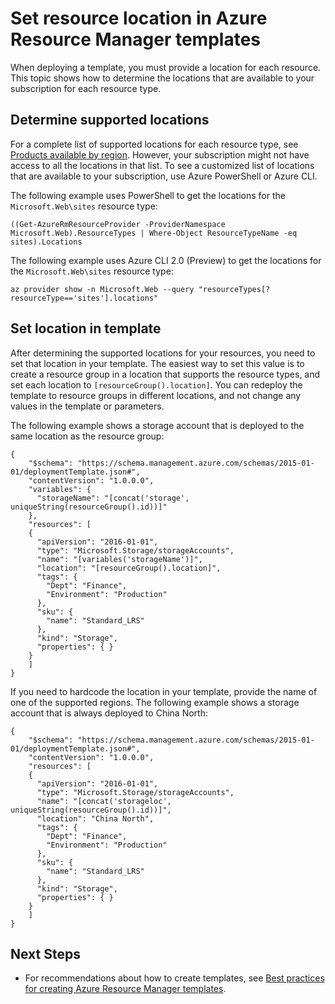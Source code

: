 <properties
    pageTitle="Azure resource location in template | Azure"
    description="Shows how to set a location for a resource in an Azure Resource Manager template"
    services="azure-resource-manager"
    documentationcenter=""
    author="tfitzmac"
    manager="timlt"
    editor="tysonn" />
<tags
    ms.assetid=""
    ms.service="azure-resource-manager"
    ms.workload="na"
    ms.tgt_pltfrm="na"
    ms.devlang="na"
    ms.topic="article"
    ms.date="02/03/2017"
    wacn.date=""
    ms.author="tomfitz" />

# Set resource location in Azure Resource Manager templates
When deploying a template, you must provide a location for each resource. This topic shows how to determine the locations that are available to your subscription for each resource type.

## Determine supported locations

For a complete list of supported locations for each resource type, see [Products available by region](https://azure.microsoft.com/regions/services/). However, your subscription might not have access to all the locations in that list. To see a customized list of locations that are available to your subscription, use Azure PowerShell or Azure CLI. 

The following example uses PowerShell to get the locations for the `Microsoft.Web\sites` resource type:

    ((Get-AzureRmResourceProvider -ProviderNamespace Microsoft.Web).ResourceTypes | Where-Object ResourceTypeName -eq sites).Locations

The following example uses Azure CLI 2.0 (Preview) to get the locations for the `Microsoft.Web\sites` resource type:

    az provider show -n Microsoft.Web --query "resourceTypes[?resourceType=='sites'].locations"

## Set location in template

After determining the supported locations for your resources, you need to set that location in your template. The easiest way to set this value is to create a resource group in a location that supports the resource types, and set each location to `[resourceGroup().location]`. You can redeploy the template to resource groups in different locations, and not change any values in the template or parameters. 

The following example shows a storage account that is deployed to the same location as the resource group:

    {
        "$schema": "https://schema.management.azure.com/schemas/2015-01-01/deploymentTemplate.json#",
        "contentVersion": "1.0.0.0",
        "variables": {
          "storageName": "[concat('storage', uniqueString(resourceGroup().id))]"
        },
        "resources": [
        {
          "apiVersion": "2016-01-01",
          "type": "Microsoft.Storage/storageAccounts",
          "name": "[variables('storageName')]",
          "location": "[resourceGroup().location]",
          "tags": {
            "Dept": "Finance",
            "Environment": "Production"
          },
          "sku": {
            "name": "Standard_LRS"
          },
          "kind": "Storage",
          "properties": { }
        }
        ]
    }

If you need to hardcode the location in your template, provide the name of one of the supported regions. The following example shows a storage account that is always deployed to China North:

    {
        "$schema": "https://schema.management.azure.com/schemas/2015-01-01/deploymentTemplate.json#",
        "contentVersion": "1.0.0.0",
        "resources": [
        {
          "apiVersion": "2016-01-01",
          "type": "Microsoft.Storage/storageAccounts",
          "name": "[concat('storageloc', uniqueString(resourceGroup().id))]",
          "location": "China North",
          "tags": {
            "Dept": "Finance",
            "Environment": "Production"
          },
          "sku": {
            "name": "Standard_LRS"
          },
          "kind": "Storage",
          "properties": { }
        }
        ]
    }

## Next Steps
* For recommendations about how to create templates, see [Best practices for creating Azure Resource Manager templates](/documentation/articles/resource-manager-template-best-practices/).